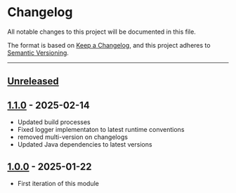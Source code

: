 # Changelog

All notable changes to this project will be documented in this file.

The format is based on [Keep a Changelog](https://keepachangelog.com/en/1.0.0/),
and this project adheres to [Semantic Versioning](https://semver.org/spec/v2.0.0.html).

* * *

## [Unreleased]

## [1.1.0] - 2025-02-14

- Updated build processes
- Fixed logger implementaton to latest runtime conventions
- removed multi-version on changelogs
- Updated Java dependencies to latest versions

## [1.0.0] - 2025-01-22

- First iteration of this module

[Unreleased]: https://github.com/ortus-boxlang/bx-pdf/compare/v1.1.0...HEAD

[1.1.0]: https://github.com/ortus-boxlang/bx-pdf/compare/v1.0.0...v1.1.0

[1.0.0]: https://github.com/ortus-boxlang/bx-pdf/compare/v1.0.0...v1.0.0
